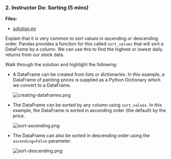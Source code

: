 ### 2. Instructor Do: Sorting (5 mins)

**Files:**

* [solution.py](Activities/01-Ins_Really_Important/Solved/solution.py)

Explain that it is very common to sort values in ascending or descending order. Pandas provides a function for this called `sort_values` that will sort a DataFrame by a column. We can use this to find the highest or lowest daily returns from our stock data.

Walk through the solution and highlight the following:

* A DataFrame can be created from lists or dictionaries. In this example, a DataFrame of painting prices is supplied as a Python Dictionary which we convert to a DataFrame.

  ![creating-dataframes.png](Images/creating-dataframes.png)

* The DataFrame can be sorted by any column using `sort_values`. In this example, the DataFrame is sorted in ascending order (the default) by the price.

  ![sort-ascending.png](Images/sort-ascending.png)

* The DataFrame can also be sorted in descending order using the `ascending=False` parameter.

  ![sort-descending.png](Images/sort-descending.png)
